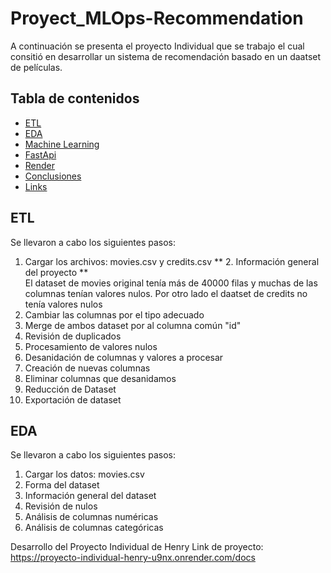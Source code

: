 # Proyect_MLOps-Recommendation
A continuación se presenta el proyecto Individual que se trabajo el cual consitió en desarrollar un sistema de recomendación  basado en un daatset de películas.

## Tabla de contenidos

- [ETL](##ETL)
- [EDA](##EDA)
- [Machine Learning](##MachineLearning)
- [FastApi](#FastApi)
- [Render](#Render)
- [Conclusiones](#Conclusiones)
- [Links](#licencia)

## ETL
Se llevaron a cabo los siguientes pasos:
1. Cargar los archivos: movies.csv y credits.csv
** 2. Información general del proyecto ** <br>
El dataset de movies original tenía más de 40000 filas y muchas de las columnas tenían valores nulos. Por otro lado el daatset de credits no tenía valores nulos
3. Cambiar las columnas por el tipo adecuado
4. Merge de ambos dataset por al columna común "id"
5. Revisión de duplicados
6. Procesamiento de valores nulos
7. Desanidación de columnas y valores a procesar
8. Creación de nuevas columnas
9. Eliminar columnas que desanidamos
10. Reducción de Dataset
11. Exportación de dataset
    
## EDA
Se llevaron a cabo los siguientes pasos:
1. Cargar los datos: movies.csv
2. Forma del dataset
3. Información general del dataset
4. Revisión de nulos
5. Análisis de columnas numéricas
6. Análisis de columnas categóricas

Desarrollo del Proyecto Individual de Henry 
Link de proyecto: https://proyecto-individual-henry-u9nx.onrender.com/docs
